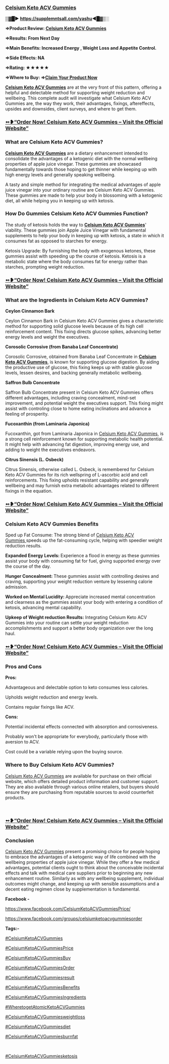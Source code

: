 <h3><strong><a href="https://supplemntsall.com/yashu" target="_blank" rel="nofollow" data-saferedirecturl="https://www.google.com/url?hl=en&amp;q=https://supplemntsall.com/yashu&amp;source=gmail&amp;ust=1729610609608000&amp;usg=AOvVaw2mLzHXPSkIk03ns_CfWI7B">Celsium Keto ACV Gummies</a></strong></h3>
<p><strong>▒▓█►&nbsp;<a href="https://supplemntsall.com/yashu" target="_blank" rel="nofollow" data-saferedirecturl="https://www.google.com/url?hl=en&amp;q=https://supplemntsall.com/yashu&amp;source=gmail&amp;ust=1729610609608000&amp;usg=AOvVaw2mLzHXPSkIk03ns_CfWI7B">https://supplemntsall.com/yashu</a>◄█▓▒░</strong></p>
<p><strong>&rArr;Product Review:&nbsp;<a href="https://supplemntsall.com/yashu" target="_blank" rel="nofollow" data-saferedirecturl="https://www.google.com/url?hl=en&amp;q=https://supplemntsall.com/yashu&amp;source=gmail&amp;ust=1729610609608000&amp;usg=AOvVaw2mLzHXPSkIk03ns_CfWI7B">Celsium Keto ACV Gummies</a></strong></p>
<p><strong>&rArr;Results: From Next Day</strong></p>
<p><strong>&rArr;Main Benefits: Increased Energy , Weight Loss and Appetite Control.</strong></p>
<p><strong>&rArr;Side Effects: NA</strong></p>
<p><strong>&rArr;Rating: ★★★★★</strong></p>
<p><strong>&rArr;Where to Buy: &rArr;<a href="https://supplemntsall.com/yashu" target="_blank" rel="nofollow" data-saferedirecturl="https://www.google.com/url?hl=en&amp;q=https://supplemntsall.com/yashu&amp;source=gmail&amp;ust=1729610609608000&amp;usg=AOvVaw2mLzHXPSkIk03ns_CfWI7B">Claim Your Product Now</a></strong></p>
<p><strong><a href="https://supplemntsall.com/yashu" target="_blank" rel="nofollow" data-saferedirecturl="https://www.google.com/url?hl=en&amp;q=https://supplemntsall.com/yashu&amp;source=gmail&amp;ust=1729610609608000&amp;usg=AOvVaw2mLzHXPSkIk03ns_CfWI7B">Celsium Keto ACV Gummies</a></strong>&nbsp;are at the very front of this pattern, offering a helpful and delectable method for supporting weight reduction and wellbeing. This complete audit will investigate what Celsium Keto ACV Gummies are, the way they work, their advantages, fixings, aftereffects, upsides and downsides, client surveys, and where to get them.</p>
<h3><a href="https://supplemntsall.com/yashu" target="_blank" rel="nofollow" data-saferedirecturl="https://www.google.com/url?hl=en&amp;q=https://supplemntsall.com/yashu&amp;source=gmail&amp;ust=1729610609608000&amp;usg=AOvVaw2mLzHXPSkIk03ns_CfWI7B"><strong>➻❥&ldquo;Order Now!&nbsp;Celsium Keto ACV Gummies&nbsp;&ndash; Visit the Official Website&rdquo;</strong></a></h3>
<h3><strong>What are Celsium Keto ACV Gummies?</strong></h3>
<p><strong><a href="https://supplemntsall.com/yashu" target="_blank" rel="nofollow" data-saferedirecturl="https://www.google.com/url?hl=en&amp;q=https://supplemntsall.com/yashu&amp;source=gmail&amp;ust=1729610609608000&amp;usg=AOvVaw2mLzHXPSkIk03ns_CfWI7B">Celsium Keto ACV Gummies</a>&nbsp;</strong>are a dietary enhancement intended to consolidate the advantages of a ketogenic diet with the normal wellbeing properties of apple juice vinegar. These gummies are showcased fundamentally towards those hoping to get thinner while keeping up with high energy levels and generally speaking wellbeing.</p>
<p>A tasty and simple method for integrating the medical advantages of apple juice vinegar into your ordinary routine are Celsium Keto ACV Gummies. These gummies are made to help your body in blossoming with a ketogenic diet, all while helping you in keeping up with ketosis.</p>
<h3><strong>How Do Gummies Celsium Keto ACV Gummies Function?</strong></h3>
<p>The study of ketosis holds the way to&nbsp;<strong><a href="https://supplemntsall.com/yashu" target="_blank" rel="nofollow" data-saferedirecturl="https://www.google.com/url?hl=en&amp;q=https://supplemntsall.com/yashu&amp;source=gmail&amp;ust=1729610609608000&amp;usg=AOvVaw2mLzHXPSkIk03ns_CfWI7B">Celsium Keto ACV Gummies</a></strong>' viability. These gummies join Apple Juice Vinegar with fundamental supplements to help your body in keeping up with ketosis, a state in which it consumes fat as opposed to starches for energy.</p>
<p>Ketosis Upgrade: By furnishing the body with exogenous ketones, these gummies assist with speeding up the course of ketosis. Ketosis is a metabolic state where the body consumes fat for energy rather than starches, prompting weight reduction.</p>
<h3><a href="https://supplemntsall.com/yashu" target="_blank" rel="nofollow" data-saferedirecturl="https://www.google.com/url?hl=en&amp;q=https://supplemntsall.com/yashu&amp;source=gmail&amp;ust=1729610609608000&amp;usg=AOvVaw2mLzHXPSkIk03ns_CfWI7B"><strong>➻❥&ldquo;Order Now!&nbsp;Celsium Keto ACV Gummies&nbsp;&ndash; Visit the Official Website&rdquo;</strong></a></h3>
<h3><strong>What are the Ingredients in Celsium Keto ACV Gummies?</strong></h3>
<p><strong>Ceylon Cinnamon Bark</strong></p>
<p>Ceylon Cinnamon Bark in Celsium Keto ACV Gummies gives a characteristic method for supporting solid glucose levels because of its high cell reinforcement content. This fixing directs glucose spikes, advancing better energy levels and weight the executives.</p>
<p><strong>Corosolic Corrosive (from Banaba Leaf Concentrate)</strong></p>
<p>Corosolic Corrosive, obtained from Banaba Leaf Concentrate in&nbsp;<strong><a href="https://supplemntsall.com/yashu" target="_blank" rel="nofollow" data-saferedirecturl="https://www.google.com/url?hl=en&amp;q=https://supplemntsall.com/yashu&amp;source=gmail&amp;ust=1729610609609000&amp;usg=AOvVaw0cajyRgrNwiVN7RM7Ihiom">Celsium Keto ACV Gummies</a></strong>, is known for supporting glucose digestion. By aiding the productive use of glucose, this fixing keeps up with stable glucose levels, lessen desires, and backing generally metabolic wellbeing.</p>
<p><strong>Saffron Bulb Concentrate</strong></p>
<p>Saffron Bulb Concentrate present in Celsium Keto ACV Gummies offers different advantages, including craving concealment, mind-set improvement, and potential weight the executives support. This fixing might assist with controling close to home eating inclinations and advance a feeling of prosperity.</p>
<p><strong>Fucoxanthin (from Laminaria Japonica)</strong></p>
<p>Fucoxanthin, got from Laminaria Japonica in&nbsp;<a href="https://supplemntsall.com/yashu" target="_blank" rel="nofollow" data-saferedirecturl="https://www.google.com/url?hl=en&amp;q=https://supplemntsall.com/yashu&amp;source=gmail&amp;ust=1729610609609000&amp;usg=AOvVaw0cajyRgrNwiVN7RM7Ihiom">Celsium Keto ACV Gummies</a>, is a strong cell reinforcement known for supporting metabolic health potential. It might help with advancing fat digestion, improving energy use, and adding to weight the executives endeavors.</p>
<p><strong>Citrus Sinensis (L. Osbeck)</strong></p>
<p>Citrus Sinensis, otherwise called L. Osbeck, is remembered for Celsium Keto ACV Gummies for its rich wellspring of L-ascorbic acid and cell reinforcements. This fixing upholds resistant capability and generally wellbeing and may furnish extra metabolic advantages related to different fixings in the equation.</p>
<h3><a href="https://supplemntsall.com/yashu" target="_blank" rel="nofollow" data-saferedirecturl="https://www.google.com/url?hl=en&amp;q=https://supplemntsall.com/yashu&amp;source=gmail&amp;ust=1729610609609000&amp;usg=AOvVaw0cajyRgrNwiVN7RM7Ihiom"><strong>➻❥&ldquo;Order Now!&nbsp;Celsium Keto ACV Gummies&nbsp;&ndash; Visit the Official Website&rdquo;</strong></a>&nbsp;</h3>
<h3><strong>Celsium Keto ACV Gummies</strong><strong>&nbsp;Benefits</strong></h3>
<p>Sped up Fat Consume: The strong blend of&nbsp;<a href="https://supplemntsall.com/yashu" target="_blank" rel="nofollow" data-saferedirecturl="https://www.google.com/url?hl=en&amp;q=https://supplemntsall.com/yashu&amp;source=gmail&amp;ust=1729610609609000&amp;usg=AOvVaw0cajyRgrNwiVN7RM7Ihiom">Celsium Keto ACV Gummies&nbsp;</a>speeds up the fat-consuming cycle, helping with speedier weight reduction results.</p>
<p><strong>Expanded Energy Levels:&nbsp;</strong>Experience a flood in energy as these gummies assist your body with consuming fat for fuel, giving supported energy over the course of the day.</p>
<p><strong>Hunger Concealment:&nbsp;</strong>These gummies assist with controlling desires and craving, supporting your weight reduction venture by lessening calorie admission.</p>
<p><strong>Worked on Mental Lucidity:&nbsp;</strong>Appreciate increased mental concentration and clearness as the gummies assist your body with entering a condition of ketosis, advancing mental capability.</p>
<p><strong>Upkeep of Weight reduction Results:</strong>&nbsp;Integrating Celsium Keto ACV Gummies into your routine can settle your weight reduction accomplishments and support a better body organization over the long haul.</p>
<h3><a href="https://supplemntsall.com/yashu" target="_blank" rel="nofollow" data-saferedirecturl="https://www.google.com/url?hl=en&amp;q=https://supplemntsall.com/yashu&amp;source=gmail&amp;ust=1729610609609000&amp;usg=AOvVaw0cajyRgrNwiVN7RM7Ihiom"><strong>➻❥&ldquo;Order Now!&nbsp;Celsium Keto ACV Gummies&nbsp;&ndash; Visit the Official Website&rdquo;</strong></a></h3>
<h3><strong>Pros and Cons</strong></h3>
<p><strong>Pros:</strong></p>
<p>Advantageous and delectable option to keto consumes less calories.</p>
<p>Upholds weight reduction and energy levels.</p>
<p>Contains regular fixings like ACV.</p>
<p><strong>Cons:</strong></p>
<p>Potential incidental effects connected with absorption and corrosiveness.</p>
<p>Probably won't be appropriate for everybody, particularly those with aversion to ACV.</p>
<p>Cost could be a variable relying upon the buying source.</p>
<h3><strong>Where to Buy&nbsp;Celsium Keto ACV Gummies?</strong></h3>
<p><a href="https://supplemntsall.com/yashu" target="_blank" rel="nofollow" data-saferedirecturl="https://www.google.com/url?hl=en&amp;q=https://supplemntsall.com/yashu&amp;source=gmail&amp;ust=1729610609609000&amp;usg=AOvVaw0cajyRgrNwiVN7RM7Ihiom">Celsium Keto ACV Gummies</a>&nbsp;are available for purchase on their official website, which offers detailed product information and customer support. They are also available through various online retailers, but buyers should ensure they are purchasing from reputable sources to avoid counterfeit products.</p>
<p>&nbsp;</p>
<h3><a href="https://supplemntsall.com/yashu" target="_blank" rel="nofollow" data-saferedirecturl="https://www.google.com/url?hl=en&amp;q=https://supplemntsall.com/yashu&amp;source=gmail&amp;ust=1729610609609000&amp;usg=AOvVaw0cajyRgrNwiVN7RM7Ihiom"><strong>➻❥&ldquo;Order Now!&nbsp;Celsium Keto ACV Gummies&nbsp;&ndash; Visit the Official Website&rdquo;</strong></a></h3>
<h3><strong>Conclusion</strong></h3>
<p><a href="https://supplemntsall.com/yashu" target="_blank" rel="nofollow" data-saferedirecturl="https://www.google.com/url?hl=en&amp;q=https://supplemntsall.com/yashu&amp;source=gmail&amp;ust=1729610609609000&amp;usg=AOvVaw0cajyRgrNwiVN7RM7Ihiom">Celsium Keto ACV Gummies</a>&nbsp;present a promising choice for people hoping to embrace the advantages of a ketogenic way of life combined with the wellbeing properties of apple juice vinegar. While they offer a few medical advantages, potential clients ought to think about the conceivable incidental effects and talk with medical care suppliers prior to beginning any new enhancement routine. Similarly as with any wellbeing supplement, individual outcomes might change, and keeping up with sensible assumptions and a decent eating regimen close by supplementation is fundamental.</p>
<p><strong>Facebook -</strong></p>
<p><a href="https://www.facebook.com/CelsiumKetoACVGummiesPrice/" target="_blank" rel="nofollow" data-saferedirecturl="https://www.google.com/url?hl=en&amp;q=https://www.facebook.com/CelsiumKetoACVGummiesPrice/&amp;source=gmail&amp;ust=1729610609609000&amp;usg=AOvVaw08MRGdkst9Dq202yyu6t1s">https://www.facebook.com/CelsiumKetoACVGummiesPrice/</a></p>
<p><a href="https://www.facebook.com/groups/celsiumketoacvgummiesorder" target="_blank" rel="nofollow" data-saferedirecturl="https://www.google.com/url?hl=en&amp;q=https://www.facebook.com/groups/celsiumketoacvgummiesorder&amp;source=gmail&amp;ust=1729610609609000&amp;usg=AOvVaw3QpqZ7pcWM1Nb4dZsmT-X8">https://www.facebook.com/groups/celsiumketoacvgummiesorder</a></p>
<p><strong>Tags:-</strong></p>
<p><a href="https://supplemntsall.com/yashu" target="_blank" rel="nofollow" data-saferedirecturl="https://www.google.com/url?hl=en&amp;q=https://supplemntsall.com/yashu&amp;source=gmail&amp;ust=1729610609609000&amp;usg=AOvVaw0cajyRgrNwiVN7RM7Ihiom">#CelsiumKetoACVGummies</a></p>
<p><a href="https://supplemntsall.com/yashu" target="_blank" rel="nofollow" data-saferedirecturl="https://www.google.com/url?hl=en&amp;q=https://supplemntsall.com/yashu&amp;source=gmail&amp;ust=1729610609609000&amp;usg=AOvVaw0cajyRgrNwiVN7RM7Ihiom">#CelsiumKetoACVGummiesPrice</a></p>
<p><a href="https://supplemntsall.com/yashu" target="_blank" rel="nofollow" data-saferedirecturl="https://www.google.com/url?hl=en&amp;q=https://supplemntsall.com/yashu&amp;source=gmail&amp;ust=1729610609609000&amp;usg=AOvVaw0cajyRgrNwiVN7RM7Ihiom">#CelsiumKetoACVGummiesBuy</a></p>
<p><a href="https://supplemntsall.com/yashu" target="_blank" rel="nofollow" data-saferedirecturl="https://www.google.com/url?hl=en&amp;q=https://supplemntsall.com/yashu&amp;source=gmail&amp;ust=1729610609609000&amp;usg=AOvVaw0cajyRgrNwiVN7RM7Ihiom">#CelsiumKetoACVGummiesOrder</a></p>
<p><a href="https://supplemntsall.com/yashu" target="_blank" rel="nofollow" data-saferedirecturl="https://www.google.com/url?hl=en&amp;q=https://supplemntsall.com/yashu&amp;source=gmail&amp;ust=1729610609609000&amp;usg=AOvVaw0cajyRgrNwiVN7RM7Ihiom">#CelsiumKetoACVGummiesresult</a></p>
<p><a href="https://supplemntsall.com/yashu" target="_blank" rel="nofollow" data-saferedirecturl="https://www.google.com/url?hl=en&amp;q=https://supplemntsall.com/yashu&amp;source=gmail&amp;ust=1729610609609000&amp;usg=AOvVaw0cajyRgrNwiVN7RM7Ihiom">#CelsiumKetoACVGummiesBenefits</a></p>
<p><a href="https://supplemntsall.com/yashu" target="_blank" rel="nofollow" data-saferedirecturl="https://www.google.com/url?hl=en&amp;q=https://supplemntsall.com/yashu&amp;source=gmail&amp;ust=1729610609609000&amp;usg=AOvVaw0cajyRgrNwiVN7RM7Ihiom">#CelsiumKetoACVGummiesIngredients</a></p>
<p><a href="https://supplemntsall.com/yashu" target="_blank" rel="nofollow" data-saferedirecturl="https://www.google.com/url?hl=en&amp;q=https://supplemntsall.com/yashu&amp;source=gmail&amp;ust=1729610609609000&amp;usg=AOvVaw0cajyRgrNwiVN7RM7Ihiom">#WheretogetAtomicKetoACVGummies</a></p>
<p><a href="https://supplemntsall.com/yashu" target="_blank" rel="nofollow" data-saferedirecturl="https://www.google.com/url?hl=en&amp;q=https://supplemntsall.com/yashu&amp;source=gmail&amp;ust=1729610609609000&amp;usg=AOvVaw0cajyRgrNwiVN7RM7Ihiom">#CelsiumKetoACVGummiesweightloss</a></p>
<p><a href="https://supplemntsall.com/yashu" target="_blank" rel="nofollow" data-saferedirecturl="https://www.google.com/url?hl=en&amp;q=https://supplemntsall.com/yashu&amp;source=gmail&amp;ust=1729610609609000&amp;usg=AOvVaw0cajyRgrNwiVN7RM7Ihiom">#CelsiumKetoACVGummiesdiet</a></p>
<p><a href="https://supplemntsall.com/yashu" target="_blank" rel="nofollow" data-saferedirecturl="https://www.google.com/url?hl=en&amp;q=https://supplemntsall.com/yashu&amp;source=gmail&amp;ust=1729610609609000&amp;usg=AOvVaw0cajyRgrNwiVN7RM7Ihiom">#CelsiumKetoACVGummiesburnfat</a></p>
<p>&nbsp;</p>
<p><a href="https://supplemntsall.com/yashu" target="_blank" rel="nofollow" data-saferedirecturl="https://www.google.com/url?hl=en&amp;q=https://supplemntsall.com/yashu&amp;source=gmail&amp;ust=1729610609609000&amp;usg=AOvVaw0cajyRgrNwiVN7RM7Ihiom">#CelsiumKetoACVGummiesketosis</a></p>

